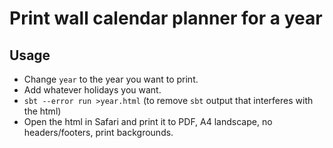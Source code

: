 # Print wall calendar planner for a year

## Usage

- Change `year` to the year you want to print.
- Add whatever holidays you want.
- `sbt --error run >year.html` (to remove `sbt` output that interferes with the html)
- Open the html in Safari and print it to PDF, A4 landscape, no headers/footers, print backgrounds.